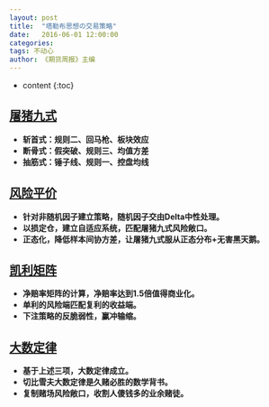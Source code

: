 ```yaml
---
layout: post
title:  "塔勒布思想の交易策略"
date:   2016-06-01 12:00:00
categories: 
tags: 不动心
author: 《期货周报》主编
---
```


* content
{:toc}

## [屠猪九式](https://www.learntotradethemarket.com/)
* **斩首式：规则二、回马枪、板块效应**
* **断骨式：假突破、规则三、均值方差**
* **抽筋式：锤子线、规则一、控盘均线**


## [风险平价](https://www.doc88.com/p-9939341347196.html?s=rel&id=3)
   * **针对非随机因子建立策略，随机因子交由Delta中性处理。** 
   * **以损定仓，建立自适应系统，匹配屠猪九式风险敞口。**
   * **正态化，降低样本间协方差，让屠猪九式服从正态分布+无害黑天鹅。** 
 
 
## [凯利矩阵](https://www.doc88.com/p-200931815865.html?s=rel&id=6)
   * **净赔率矩阵的计算，净赔率达到1.5倍值得商业化。** 
   * **单利的风险端匹配复利的收益端。** 
   * **下注策略的反脆弱性，赢冲输缩。** 
   
   
## [大数定律](https://www.doc88.com/p-781928029247.html?s=rel&id=2)
   * **基于上述三项，大数定律成立。** 
   * **切比雪夫大数定律是久赌必胜的数学背书。** 
   * **复制赌场风险敞口，收割人傻钱多的业余赌徒。** 
